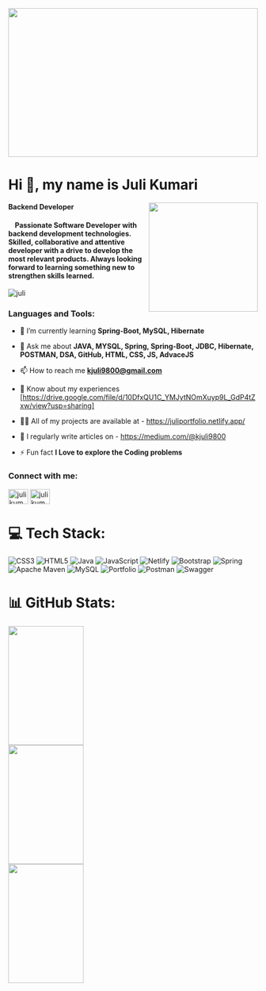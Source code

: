  <img width="100%" height="300px" align="center" src="https://image.shutterstock.com/image-vector/programming-web-banner-best-languages-600w-1676060566.jpg" />
<h1>Hi 👋, my name is Juli Kumari</h2>
 <b font-size='50px'>Backend Developer</b>


<img border-radius="10px" align="right" height="220px" src="https://media4.giphy.com/media/ndM7oIOjaDQOhMKtF3/giphy.gif?cid=ecf05e47e475q3mx27994b8k2a4118cfpg4e4uea8d7pnmpf&rid=giphy.gif&ct=g" />
<h4>  &nbsp;&nbsp;&nbsp;&nbsp;Passionate Software Developer with backend development technologies. Skilled, collaborative and attentive developer with a drive to develop the most relevant products. Always looking forward to learning something new to strengthen skills learned.</h4>

<p align="left"> <img src="https://komarev.com/ghpvc/?username=sharmacs8853&label=Profile%20views&color=0e75b6&style=flat" alt="juli" /> </p>


<h3 align="left">Languages and Tools:</h3>

- 🌱 I’m currently learning **Spring-Boot, MySQL, Hibernate**

- 💬 Ask me about **JAVA, MYSQL, Spring, Spring-Boot, JDBC, Hibernate, POSTMAN, DSA, GitHub, HTML, CSS, JS, AdvaceJS**

- 📫 How to reach me **kjuli9800@gmail.com**

- 📄 Know about my experiences [https://drive.google.com/file/d/10DfxQU1C_YMJytNOmXuyp9L_GdP4tZxw/view?usp=sharing]

- 👨‍💻  All of my projects are available at - https://juliportfolio.netlify.app/

- 📝 I regularly write articles on - https://medium.com/@kjuli9800

- ⚡ Fun fact **I Love to explore the Coding problems** 

<h3 align="left">Connect with me:</h3>
<p align="left">
<a href="https://linkedin.com/in/julikumari048" target="blank"><img align="center" src="https://raw.githubusercontent.com/rahuldkjain/github-profile-readme-generator/master/src/images/icons/Social/linked-in-alt.svg" alt="julikumari048" height="30" width="40" /></a>
<a href="https://www.hackerrank.com/julikumari048" target="blank"><img align="center" src="https://raw.githubusercontent.com/rahuldkjain/github-profile-readme-generator/master/src/images/icons/Social/hackerrank.svg" alt="julikumari048" height="30" width="40" /></a>

</p>

# 💻 Tech Stack:
![CSS3](https://img.shields.io/badge/css3-%231572B6.svg?style=for-the-badge&logo=css3&logoColor=white) ![HTML5](https://img.shields.io/badge/html5-%23E34F26.svg?style=for-the-badge&logo=html5&logoColor=white) ![Java](https://img.shields.io/badge/java-%23ED8B00.svg?style=for-the-badge&logo=java&logoColor=white) ![JavaScript](https://img.shields.io/badge/javascript-%23323330.svg?style=for-the-badge&logo=javascript&logoColor=%23F7DF1E) ![Netlify](https://img.shields.io/badge/netlify-%23000000.svg?style=for-the-badge&logo=netlify&logoColor=#00C7B7) ![Bootstrap](https://img.shields.io/badge/bootstrap-%23563D7C.svg?style=for-the-badge&logo=bootstrap&logoColor=white) ![Spring](https://img.shields.io/badge/spring-%236DB33F.svg?style=for-the-badge&logo=spring&logoColor=white) ![Apache Maven](https://img.shields.io/badge/Apache%20Maven-C71A36?style=for-the-badge&logo=Apache%20Maven&logoColor=white) ![MySQL](https://img.shields.io/badge/mysql-%2300f.svg?style=for-the-badge&logo=mysql&logoColor=white) ![Portfolio](https://img.shields.io/badge/Portfolio-%23000000.svg?style=for-the-badge&logo=firefox&logoColor=#FF7139) ![Postman](https://img.shields.io/badge/Postman-FF6C37?style=for-the-badge&logo=postman&logoColor=white) ![Swagger](https://img.shields.io/badge/-Swagger-%23Clojure?style=for-the-badge&logo=swagger&logoColor=white)




# 📊 GitHub Stats:
<!-- ![](https://github-readme-stats.vercel.app/api?username=Julikumari048&theme=blue-green&hide_border=false&include_all_commits=true&count_private=true)<br/> -->
<!-- ![](https://github-readme-streak-stats.herokuapp.com/?user=Julikumari048&theme=blue-green&hide_border=false)<br/> -->
<!-- ![](https://github-readme-stats.vercel.app/api/top-langs/?username=Julikumari048&theme=blue-green&hide_border=false&include_all_commits=true&count_private=true&layout=compact) -->



<div > 
 <img src="https://github-readme-stats.vercel.app/api?username=Julikumari048&theme=blue-green&hide_border=false&include_all_commits=true&count_private=true)"  height="240px" width="55%"/>

 </div>
 
 
<div > 
 <img src="https://github-readme-streak-stats.herokuapp.com/?user=Julikumari048&theme=blue-green&hide_border=false)"  height="240px" width="55%"/>

 </div>
<div > 
 <img src="https://github-readme-stats.vercel.app/api/top-langs/?username=Julikumari048&theme=blue-green&hide_border=false&include_all_commits=true&count_private=true&layout=compact"  height="240px" width="55%"/>

 </div>
